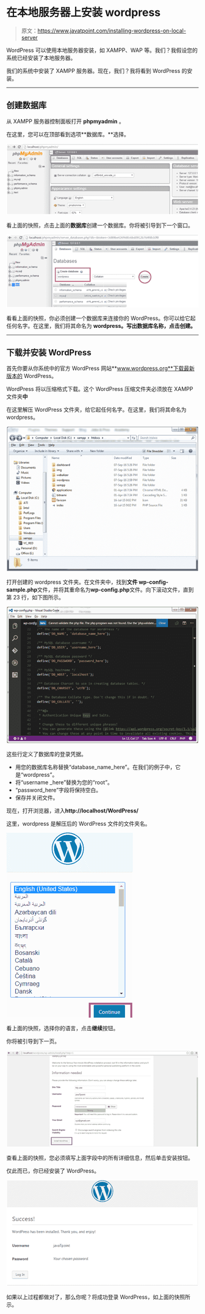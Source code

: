 # 在本地服务器上安装 wordpress

> 原文：<https://www.javatpoint.com/installing-wordpress-on-local-server>

WordPress 可以使用本地服务器安装，如 XAMPP、WAP 等。我们？我假设您的系统已经安装了本地服务器。

我们的系统中安装了 XAMPP 服务器。现在，我们？我将看到 WordPress 的安装。

* * *

## 创建数据库

从 XAMPP 服务器控制面板打开 **phpmyadmin** 。

在这里，您可以在顶部看到选项**数据库。**选择。

![Wordpress Local server1](img/9a6df9124ce9c0c2bc2c75e9f23356f7.png)

看上面的快照，点击上面的**数据库**创建一个数据库。你将被引导到下一个窗口。

![Wordpress Local server2](img/a40cf00f355da0c3ea057e2b1c4197fe.png)

看看上面的快照，你必须创建一个数据库来连接你的 WordPress。你可以给它起任何名字。在这里，我们将其命名为 **wordpress。**写出数据库名称，点击**创建。**

* * *

## 下载并安装 WordPress

首先你要从你系统中的官方 WordPress 网站**www.wordpress.org**下载最新版本的 WordPress。

WordPress 将以压缩格式下载。这个 WordPress 压缩文件夹必须放在 XAMPP 文件夹**中**

在这里解压 WordPress 文件夹，给它起任何名字。在这里，我们将其命名为 wordpress。

![Wordpress Local server3](img/4eefe2be28280ddb09e280bb4861a5f4.png)

打开创建的 wordpress 文件夹。在文件夹中，找到**文件 wp-config-sample.php**文件，并将其重命名为**wp-config.php**文件。向下滚动文件，直到第 23 行，如下图所示。

![Wordpress Local server4](img/8144600d8704176583633251d0d65577.png)

这些行定义了数据库的登录凭据。

*   用您的数据库名称替换“database_name_here”。在我们的例子中，它是“wordpress”。
*   将“username _here”替换为您的“root”。
*   “password_here”字段将保持空白。
*   保存并关闭文件。

现在，打开浏览器，进入**http://localhost/WordPress/**

这里，wordpress 是解压后的 WordPress 文件的文件夹名。

![Wordpress Local server5](img/2dec57960cdc580d51eec5a3c1254edb.png)

看上面的快照，选择你的语言，点击**继续**按钮。

你将被引导到下一页。

![Wordpress Local server6](img/ef3c15386dde370ea11c75ef652cd9f8.png)

查看上面的快照，您必须填写上面字段中的所有详细信息，然后单击安装按钮。

仅此而已，你已经安装了 WordPress。

![Wordpress Local server7](img/48935b0fe54e1d0ce554c9bd23670d57.png)

如果以上过程都做对了，那么你呢？将成功登录 WordPress，如上面的快照所示。